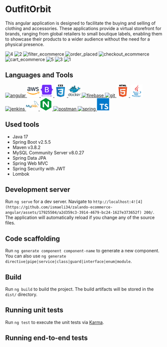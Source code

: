 # OutfitOrbit

This angular application is designed to facilitate the buying and selling of clothing and accessories. These applications provide a virtual storefront for brands, ranging from global retailers to small boutique labels, enabling them to showcase their products to a wider audience without the need for a physical presence.

![4](https://github.com/ismaeli34/zalando-ecommerce-angular/assets/17925504/2c0ab334-b9c0-42bf-b850-df5136825631)
![2](https://github.com/ismaeli34/zalando-ecommerce-angular/assets/17925504/da59b6fd-61ee-43be-b2b4-ebeefaa7a754)
![filter_ecommerce](https://github.com/user-attachments/assets/371f68fc-7bfd-4de9-8b34-2ba7fc5cc25d)
![order_placed](https://github.com/user-attachments/assets/f7203a9f-bd68-4757-9484-d4902040ffbd)
![checkout_ecommerce](https://github.com/user-attachments/assets/54009fde-054f-408e-9710-4493922c01ff)
![cart_ecommerce](https://github.com/user-attachments/assets/e0a55551-31f9-40cf-9563-391a616fed62)
![5](https://github.com/ismaeli34/zalando-ecommerce-angular/assets/17925504/ea07b150-d26b-4bea-82ba-2207b8753962)
![3](https://github.com/ismaeli34/zalando-ecommerce-angular/assets/17925504/9cdfe55d-96e5-4484-bbe3-a0cd3a3d6890)
![1](https://github.com/ismaeli34/zalando-ecommerce-angular/assets/17925504/16cf744b-f3bc-48a7-a16b-70611c3be952)

## Languages and Tools

<p align="left"> <a href="https://angular.io" target="_blank" rel="noreferrer"> <img src="https://angular.io/assets/images/logos/angular/angular.svg" alt="angular" width="40" height="40"/> </a> <a href="https://aws.amazon.com" target="_blank" rel="noreferrer"> <img src="https://raw.githubusercontent.com/devicons/devicon/master/icons/amazonwebservices/amazonwebservices-original-wordmark.svg" alt="aws" width="40" height="40"/> </a> <a href="https://getbootstrap.com" target="_blank" rel="noreferrer"> <img src="https://raw.githubusercontent.com/devicons/devicon/master/icons/bootstrap/bootstrap-plain-wordmark.svg" alt="bootstrap" width="40" height="40"/> </a> <a href="https://www.w3schools.com/css/" target="_blank" rel="noreferrer"> <img src="https://raw.githubusercontent.com/devicons/devicon/master/icons/css3/css3-original-wordmark.svg" alt="css3" width="40" height="40"/> </a> <a href="https://www.docker.com/" target="_blank" rel="noreferrer"> <img src="https://raw.githubusercontent.com/devicons/devicon/master/icons/docker/docker-original-wordmark.svg" alt="docker" width="40" height="40"/> </a> <a href="https://firebase.google.com/" target="_blank" rel="noreferrer"> <img src="https://www.vectorlogo.zone/logos/firebase/firebase-icon.svg" alt="firebase" width="40" height="40"/> </a> <a href="https://git-scm.com/" target="_blank" rel="noreferrer"> <img src="https://www.vectorlogo.zone/logos/git-scm/git-scm-icon.svg" alt="git" width="40" height="40"/> </a> <a href="https://www.w3.org/html/" target="_blank" rel="noreferrer"> <img src="https://raw.githubusercontent.com/devicons/devicon/master/icons/html5/html5-original-wordmark.svg" alt="html5" width="40" height="40"/> </a> <a href="https://www.java.com" target="_blank" rel="noreferrer"> <img src="https://raw.githubusercontent.com/devicons/devicon/master/icons/java/java-original.svg" alt="java" width="40" height="40"/> </a> <a href="https://www.jenkins.io" target="_blank" rel="noreferrer"> <img src="https://www.vectorlogo.zone/logos/jenkins/jenkins-icon.svg" alt="jenkins" width="40" height="40"/> </a> <a href="https://www.mysql.com/" target="_blank" rel="noreferrer"> <img src="https://raw.githubusercontent.com/devicons/devicon/master/icons/mysql/mysql-original-wordmark.svg" alt="mysql" width="40" height="40"/> </a> <a href="https://www.nginx.com" target="_blank" rel="noreferrer"> <img src="https://raw.githubusercontent.com/devicons/devicon/master/icons/nginx/nginx-original.svg" alt="nginx" width="40" height="40"/> </a> <a href="https://postman.com" target="_blank" rel="noreferrer"> <img src="https://www.vectorlogo.zone/logos/getpostman/getpostman-icon.svg" alt="postman" width="40" height="40"/> </a> <a href="https://spring.io/" target="_blank" rel="noreferrer"> <img src="https://www.vectorlogo.zone/logos/springio/springio-icon.svg" alt="spring" width="40" height="40"/> </a> <a href="https://www.typescriptlang.org/" target="_blank" rel="noreferrer"> <img src="https://raw.githubusercontent.com/devicons/devicon/master/icons/typescript/typescript-original.svg" alt="typescript" width="40" height="40"/> </a>

## Used tools
  *  Java 17
  *  Spring Boot v2.5.5
  *  Maven v3.8.2
  *  MySQL Community Server v8.0.27
  *  Spring Data JPA
  *  Spring Web MVC
  *  Spring Security with JWT
  *  Lombok


## Development server

Run `ng serve` for a dev server. Navigate to `http://localhost:4![4](https://github.com/ismaeli34/zalando-ecommerce-angular/assets/17925504/a2d359c3-3914-4679-bc24-1627e373652f)
200/`. The application will automatically reload if you change any of the source files.

## Code scaffolding

Run `ng generate component component-name` to generate a new component. You can also use `ng generate directive|pipe|service|class|guard|interface|enum|module`.

## Build

Run `ng build` to build the project. The build artifacts will be stored in the `dist/` directory.

## Running unit tests

Run `ng test` to execute the unit tests via [Karma](https://karma-runner.github.io).

## Running end-to-end tests
